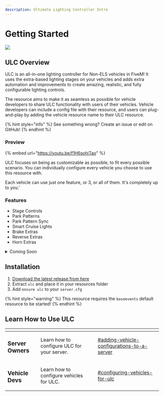 ```yaml
---
description: Ultimate Lighting Controller Intro
---
```


# Getting Started

![](https://user-images.githubusercontent.com/48927090/224608424-52e9505c-adc2-47dd-b5ab-30a5f933427f.png)

## ULC Overview

ULC is an all-in-one lighting controller for Non-ELS vehicles in FiveM! It uses the extra-based lighting stages on your vehicles and adds extra automation and improvements to create amazing, realistic, and fully configurable lighting controls.

The resource aims to make it as seamless as possible for vehicle developers to share ULC functionality with users of their vehicles. Vehicle developers can include a config file with their resource, and users can plug-and-play by adding the vehicle resource name to their ULC resource.

{% hint style="info" %}
See something wrong? Create an issue or edit on GitHub!
{% endhint %}

### Preview

{% embed url="https://youtu.be/f1H6sohjTao" %}

ULC focuses on being as customizable as possible, to fit every possible scenario. You can individually configure every vehicle you choose to use this resource with.

Each vehicle can use just one feature, or 3, or all of them. It's completely up to you.'

### Features

* Stage Controls
* Park Patterns
* Park Pattern Sync
* Smart Cruise Lights
* Brake Extras
* Reverse Extras
* Horn Extras

<details>

<summary>Coming Soon</summary>

* Smart Icons to replace some labels
* TA Display on HUD
* Sound choices

[Join our Discord](https://discord.gg/dwnstr-fivem) to make a suggestion!

</details>

## Installation

1. [Download the latest release from here](https://github.com/Flohhhhh/ultimate-lighting-controller/releases)
2. Extract `ulc` and place it in your resources folder
3. Add `ensure ulc` to your `server.cfg`

{% hint style="warning" %}
This resource requires the `baseevents` default resource to be started!
{% endhint %}

## Learn How to Use ULC

<table data-view="cards"><thead><tr><th></th><th></th><th></th><th data-hidden data-card-target data-type="content-ref"></th></tr></thead><tbody><tr><td><h3>Server Owners</h3></td><td>Learn how to configure ULC for your server.</td><td></td><td><a href="configuration/#adding-vehicle-configurations-to-a-server">#adding-vehicle-configurations-to-a-server</a></td></tr><tr><td><h3>Vehicle Devs</h3></td><td>Learn how to configure vehicles for ULC.</td><td></td><td><a href="configuration/#configuring-vehicles-for-ulc">#configuring-vehicles-for-ulc</a></td></tr></tbody></table>
